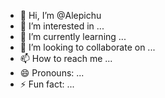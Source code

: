 - 👋 Hi, I’m @Alepichu
- 👀 I’m interested in ...
- 🌱 I’m currently learning ...
- 💞️ I’m looking to collaborate on ...
- 📫 How to reach me ...
- 😄 Pronouns: ...
- ⚡ Fun fact: ...

<!---
Alepichu/Alepichu is a ✨ special ✨ repository because its `README.md` (this file) appears on your GitHub profile.
You can click the Preview link to take a look at your changes.
--->
